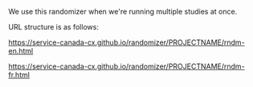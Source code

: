 We use this randomizer when we're running multiple studies at once.

URL structure is as follows:

https://service-canada-cx.github.io/randomizer/PROJECTNAME/rndm-en.html

https://service-canada-cx.github.io/randomizer/PROJECTNAME/rndm-fr.html
